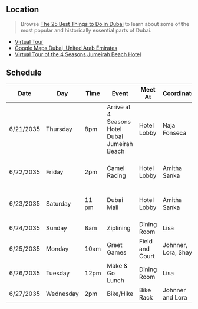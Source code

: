 ## Location
> Browse [The 25 Best Things to Do in Dubai](https://www.cntraveler.com/gallery/best-things-to-do-in-dubai) to learn about some of the most popular and historically essential parts of Dubai. 
- [Virtual Tour](https://www.airpano.com/360photo/uae-dubai-city-virtual-tour/)
- [Google Maps Dubai, United Arab Emirates](https://www.google.com/maps/place/Dubai+-+United+Arab+Emirates/@25.0760224,55.2274879,10z/data=!3m1!4b1!4m5!3m4!1s0x3e5f43496ad9c645:0xbde66e5084295162!8m2!3d25.2048493!4d55.2707828)
- [Virtual Tour of the 4 Seasons Jumeirah Beach Hotel](https://www.virtualworldinternet.com/portfolio/four-seasons-resort-dubai-at-jumeirah-beach)

## Schedule

| Date | Day | Time | Event | Meet At | Coordinator | Breakfast | Lunch | Dinner |
| --- | --- | --- | --- | --- | --- | --- | --- | --- |
| 6/21/2035 | Thursday | 8pm | Arrive at 4 Seasons Hotel Dubai Jumeirah Beach | Hotel Lobby | Naja Fonseca |---|---| Praia Dubai Beach Restaurant & Lounge|
| 6/22/2035 | Friday | 2pm | Camel Racing | Hotel Lobby | Amitha Sanka | The Green Room | Masha and The Bear | Star Grills Restaurant |
| 6/23/2035 | Saturday | 11 pm | Dubai Mall | Hotel Lobby | Amitha Sanka | Guylian Belgian Chocolate Café | Zaatar w Zeit | Eataly|
| 6/24/2035 | Sunday | 8am | Ziplining | Dining Room | Lisa |---|---|---|
| 6/25/2035 | Monday | 10am | Greet Games | Field and Court | Johnner, Lora, Shay|---|---|---|
| 6/26/2035 | Tuesday | 12pm | Make & Go Lunch | Dining Room | Lisa |---|---|---|
| 6/27/2035 | Wednesday | 2pm | Bike/Hike | Bike Rack | Johnner and Lora |---|---|---|
